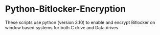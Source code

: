 # Python-Bitlocker-Encryption
These scripts use python (version 3.10) to enable and encrypt Bitlocker on window based systems for both C drive and Data drives
